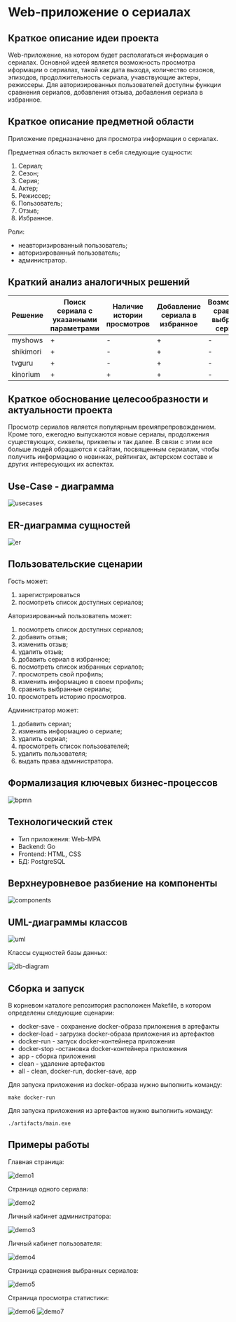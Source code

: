 # Web-приложение о сериалах

## Краткое описание идеи проекта

Web-приложение, на котором будет располагаться информация о сериалах. Основной идеей является возможность просмотра иформации о сериалах, такой как дата выхода, количество сезонов, эпизодов, продолжительность сериала, учавствующие актеры, режиссеры. Для авторизированных пользователей доступны функции сравнения сериалов, добавления отзыва, добавления сериала в избранное.

## Краткое описание предметной области

Приложение предназначено для просмотра информации о сериалах.

Предметная область включает в себя следующие сущности:
1. Сериал;
2. Сезон;
3. Серия;
4. Актер;
5. Режиссер;
6. Пользователь;
7. Отзыв;
8. Избранное.

Роли:
- неавторизированный пользователь;
- авторизированный пользователь;
- администратор.

## Краткий анализ аналогичных решений

|Решение|Поиск сериала с указанными параметрами|Наличие истории просмотров|Добавление сериала в избранное|Возможность сравнения выбранных сериалов|Просмотр общей длительности сериала|
|---|---|---|---|---|---|
|myshows    |+|-|+|-|+|
|shikimori  |+|-|+|-|-|
|tvguru     |+|-|+|-|-|
|kinorium   |+|+|+|-|+|

## Краткое обоснование целесообразности и актуальности проекта

Просмотр сериалов является популярным времяпрепровождением. Кроме того, ежегодно выпускаются новые сериалы, продолжения существующих, сиквелы, приквелы и так далее. В связи с этим все больше людей обращаются к сайтам, посвященным сериалам, чтобы получить информацию о новинках, рейтингах, актерском составе и других интересующих их аспектах.

## Use-Case - диаграмма

![usecases](/docs/img/usecases.svg)

## ER-диаграмма сущностей

![er](/docs/img/er.svg)

## Пользовательские сценарии

Гость может:
1. зарегистрироваться
2. посмотреть список доступных сериалов;

Авторизированный пользователь может:
1. посмотреть список доступных сериалов;
2. добавить отзыв;
3. изменить отзыв;
4. удалить отзыв;
5. добавить сериал в избранное;
6. посмотреть список избранных сериалов;
7. просмотреть свой профиль;
8. изменить информацию в своем профиль;
9. сравнить выбранные сериалы;
10. просмотреть историю просмотров.

Администратор может:
1. добавить сериал;
2. изменить информацию о сериале;
3. удалить сериал;
4. просмотреть список пользователей;
5. удалить пользователя;
6. выдать права администратора.

## Формализация ключевых бизнес-процессов

![bpmn](/docs/img/bpmn.svg)

## Технологический стек
- Тип приложения: Web-MPA
- Backend: Go
- Frontend: HTML, CSS
- БД: PostgreSQL

## Верхнеуровневое разбиение на компоненты

![components](/docs/img/components_new.svg)

## UML-диаграммы классов

![uml](/docs/img/uml_new.svg)

Классы сущностей базы данных:

![db-diagram](/docs/img/db-diagram.svg)

## Сборка и запуск

В корневом каталоге репозитория расположен Makefile, в котором определены следующие сценарии:
- docker-save - сохранение docker-образа приложения в артефакты
- docker-load - загрузка docker-образа приложения из артефактов 
- docker-run - запуск docker-контейнера приложения
- docker-stop -остановка docker-контейнера приложения
- app - сборка приложения
- clean - удаление артефактов
- all - clean, docker-run, docker-save, app

Для запуска приложения из docker-образа нужно выполнить команду:
```
make docker-run
```

Для запуска приложения из артефактов нужно выполнить команду:
```
./artifacts/main.exe
```

## Примеры работы

Главная страница:

![demo1](/docs/img/demo1.png)

Страница одного сериала:

![demo2](/docs/img/demo2.png)

Личный кабинет администратора:

![demo3](/docs/img/demo3.png)

Личный кабинет пользователя:

![demo4](/docs/img/demo4.png)

Страница сравнения выбранных сериалов:

![demo5](/docs/img/demo5.png)

Страница просмотра статистики:

![demo6](/docs/img/demo6.png)
![demo7](/docs/img/demo7.png)